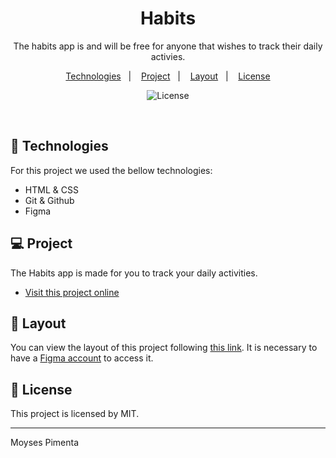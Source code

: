 <h1 align="center"> Habits </h1>

<p align="center">
The habits app is and will be free for anyone that wishes to track their daily activies. <br/>
</p>

<p align="center">
  <a href="#-technologies">Technologies</a>&nbsp;&nbsp;&nbsp;|&nbsp;&nbsp;&nbsp;
  <a href="#-project">Project</a>&nbsp;&nbsp;&nbsp;|&nbsp;&nbsp;&nbsp;
  <a href="#-layout">Layout</a>&nbsp;&nbsp;&nbsp;|&nbsp;&nbsp;&nbsp;
  <a href="#memo-license">License</a>
</p>

<p align="center">
  <img alt="License" src="https://img.shields.io/static/v1?label=license&message=MIT&color=49AA26&labelColor=000000">
</p>

<br>


## 🚀 Technologies

For this project we used the bellow technologies:

- HTML & CSS
- Git & Github
- Figma

## 💻 Project

The Habits app is made for you to track your daily activities.

- [Visit this project online](https://moysespimenta.github.io/desafio-avancado-recriando-stage-2)

## 🔖 Layout

You can view the layout of this project following [this link](https://www.figma.com/file/yEfpoH3FXxVDL0jbw8ZfaD/Explorer-(Copy)?node-id=16%3A106&t=EcF8uHUdIUeZjJwQ-0). It is necessary to have a [Figma account](https://figma.com) to access it.

## :memo: License

This project is licensed by MIT.

---
Moyses Pimenta
